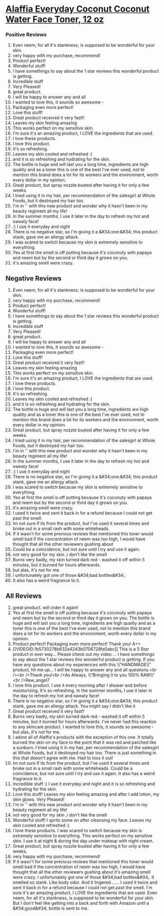 # [Alaffia Everyday Coconut Coconut Water Face Toner, 12 oz](https://products.checkmycream.com/products/Alaffia-Everyday-Coconut-Coconut-Water-Face-Toner-12-oz.html)

### Positive Reviews

<ol>
      <li>Even neem, for all it&#x27;s stankness, is supposed to be wonderful for your skin.</li>
      <li>very happy with my purchase, recommend!</li>
      <li>Product perfect!</li>
      <li>Wonderful stuff!</li>
      <li>I have somethings to say about the 1 star reviews this wonderful product is getting.</li>
      <li>Incredible stuff</li>
      <li>Very Pleased!</li>
      <li>great product.  </li>
      <li>I will be happy to answer any and all</li>
      <li>I wanted to love this, it sounds so awesome -</li>
      <li>Packaging even more perfect!</li>
      <li>Love this stuff!  </li>
      <li>Great product received it very fast!!</li>
      <li>Leaves my skin feeling amazing</li>
      <li>This works perfect on my sensitive skin.</li>
      <li>I&#x27;m sure it&#x27;s an amazing product, I LOVE the ingredients that are used.</li>
      <li>I love these products.</li>
      <li>I love this product.</li>
      <li>It&#x27;s so refreshing.</li>
      <li>Leaves my skin cooled and refreshed :)</li>
      <li>and it is so refreshing and hydrating for the skin.</li>
      <li>The bottle is huge and will last you a long time, ingredients are high quality and as a toner this is one of the best I&#x27;ve ever used, not to mention this brand does a lot for its workers and the environment, worth every dollar in my opinion.</li>
      <li>Great product, but spray nozzle busted after having it for only a few weeks.</li>
      <li>I tried using it in my hair, per recommendation of the salesgirl at Whole Foods, but it destroyed my hair too.</li>
      <li>I&#x27;m in &#x27;&#x27; with this new product and wonder why it hasn&#x27;t been in my beauty regiment all my life!</li>
      <li>In the summer months, I use it later in the day to refresh my hot and sweaty face!</li>
      <li>:) I use it everyday and night</li>
      <li>There is no negative star, so I&#x27;m giving it a &amp;#34;one:&amp;#34; this product stank, gave me an allergy attack.  </li>
      <li>I was scared to switch because my skin is extremely sensitive to everything.</li>
      <li>Yes at first the smell is off putting because it&#x27;s coconuty with papaya and neem but by the second or third day it grows on you.</li>
      <li>it&#x27;s amazing smell were crazy.</li>
</ol>


<h2>Negative Reviews</h2>
<ol>
<li> Even neem, for all it&#x27;s stankness, is supposed to be wonderful for your skin.</li>
<li> very happy with my purchase, recommend!</li>
<li> Product perfect!</li>
<li> Wonderful stuff!</li>
<li> I have somethings to say about the 1 star reviews this wonderful product is getting.</li>
<li> Incredible stuff</li>
<li> Very Pleased!</li>
<li> great product.  </li>
<li> I will be happy to answer any and all</li>
<li> I wanted to love this, it sounds so awesome -</li>
<li> Packaging even more perfect!</li>
<li> Love this stuff!  </li>
<li> Great product received it very fast!!</li>
<li> Leaves my skin feeling amazing</li>
<li> This works perfect on my sensitive skin.</li>
<li> I&#x27;m sure it&#x27;s an amazing product, I LOVE the ingredients that are used.</li>
<li> I love these products.</li>
<li> I love this product.</li>
<li> It&#x27;s so refreshing.</li>
<li> Leaves my skin cooled and refreshed :)</li>
<li> and it is so refreshing and hydrating for the skin.</li>
<li> The bottle is huge and will last you a long time, ingredients are high quality and as a toner this is one of the best I&#x27;ve ever used, not to mention this brand does a lot for its workers and the environment, worth every dollar in my opinion.</li>
<li> Great product, but spray nozzle busted after having it for only a few weeks.</li>
<li> I tried using it in my hair, per recommendation of the salesgirl at Whole Foods, but it destroyed my hair too.</li>
<li> I&#x27;m in &#x27;&#x27; with this new product and wonder why it hasn&#x27;t been in my beauty regiment all my life!</li>
<li> In the summer months, I use it later in the day to refresh my hot and sweaty face!</li>
<li> :) I use it everyday and night</li>
<li> There is no negative star, so I&#x27;m giving it a &amp;#34;one:&amp;#34; this product stank, gave me an allergy attack.  </li>
<li> I was scared to switch because my skin is extremely sensitive to everything.</li>
<li> Yes at first the smell is off putting because it&#x27;s coconuty with papaya and neem but by the second or third day it grows on you.</li>
<li> it&#x27;s amazing smell were crazy.</li>
<li> I used it twice and sent it back in for a refund because I could not get past the smell.</li>
<li> Im not sure if its from the product, but I&#x27;ve used it several times and broke out in a small rash with some whiteheads.  </li>
<li> If it wasn&#x27;t for some previous reviews that mentioned this toner would smell bad if the concentration of neem was too high, I would have thought that all the other reviewers gushing about</li>
<li> Could be a coincidence, but not sure until I try and use it again.  </li>
<li> not very good for my skin ,i don&#x27;t like the smell</li>
<li> Burns very badly, my skin turned dark red - washed it off within 5 minutes, but it burned for hours afterwards.</li>
<li> but alas, it&#x27;s not for me.</li>
<li> I unfortunately got one of those &amp;#34;bad bottles&amp;#34;.</li>
<li> It also has a weird fragrance to it.</li>
</ol>

<h2>All Reviews</h2>

<ol>
    <li> great product.  will order it again!</li>
    <li> Yes at first the smell is off putting because it&#x27;s coconuty with papaya and neem but by the second or third day it grows on you. The bottle is huge and will last you a long time, ingredients are high quality and as a toner this is one of the best I&#x27;ve ever used, not to mention this brand does a lot for its workers and the environment, worth every dollar in my opinion.</li>
    <li> Product perfect! Packaging even more perfect! Thank you! A++</li>
    <li> [[VIDEOID:1b5730278b632a4243b0706728fa0abc]] This is a 5 Star product in ever way... Please check out my video ... I have somethings to say about the 1 star reviews this wonderful product is getting. If you have any questions about my experiences with this \\&quot;HANDMADE\\&quot; product, hit me up... I will be happy to answer any and all questions.&lt;br /&gt;&lt;br /&gt;Thank you!&lt;br /&gt;As Always, \\&quot;Bringing it to you 100% RAW\\&quot;&lt;br /&gt;Raw_angel7</li>
    <li> I love this product. I use it every morning after I shower and before moisturizing. It&#x27;s so refreshing. In the summer months, I use it later in the day to refresh my hot and sweaty face!</li>
    <li> There is no negative star, so I&#x27;m giving it a &amp;#34;one:&amp;#34; this product stank, gave me an allergy attack.  You might say I didn&#x27;t like it</li>
    <li> Great product received it very fast!!</li>
    <li> Burns very badly, my skin turned dark red - washed it off within 5 minutes, but it burned for hours afterwards. I&#x27;ve never had this reaction to any skincare product. I wanted to love this, it sounds so awesome - but alas, it&#x27;s not for me.</li>
    <li> I adore all of Alaffia&#x27;s products with the exception of this one. It totally burned the skin on my face to the point that it was red and parched like a sunburn. I tried using it in my hair, per recommendation of the salesgirl at Whole Foods, but it destroyed my hair too. There is just something in this that doesn&#x27;t agree with me. Had to toss it out!</li>
    <li> Im not sure if its from the product, but I&#x27;ve used it several times and broke out in a small rash with some whiteheads.  Could be a coincidence, but not sure until I try and use it again.  It also has a weird fragrance to it.</li>
    <li> Incredible stuff :) I use it everyday and night and it is so refreshing and hydrating for the skin.</li>
    <li> Love this stuff!  Leaves my skin feeling amazing and after I add lotion, my skin glows.  Very Pleased!</li>
    <li> I&#x27;m in &#x27;&#x27; with this new product and wonder why it hasn&#x27;t been in my beauty regiment all my life!</li>
    <li> not very good for my skin ,i don&#x27;t like the smell</li>
    <li> Wonderful stuff! I spritz some on after cleansing my face. Leaves my skin cooled and refreshed :)</li>
    <li> I love these products. I was scared to switch because my skin is extremely sensitive to everything. This works perfect on my sensitive skin. I use it at night &amp; during the day under makeup with night cream.</li>
    <li> Great product, but spray nozzle busted after having it for only a few weeks.</li>
    <li> very happy with my purchase, recommend!</li>
    <li> If it wasn&#x27;t for some previous reviews that mentioned this toner would smell bad if the concentration of neem was too high, I would have thought that all the other reviewers gushing about it&#x27;s amazing smell were crazy. I unfortunately got one of those &amp;#34;bad bottles&amp;#34;. It smelled so stank. Like body odor. And it lingered....... I used it twice and sent it back in for a refund because I could not get past the smell. I&#x27;m sure it&#x27;s an amazing product, I LOVE the ingredients that are used. Even neem, for all it&#x27;s stankness, is supposed to be wonderful for your skin. But I don&#x27;t feel like getting into a back and forth with Amazon until a &amp;#34;good&amp;#34; bottle is sent to me.</li>
</ol>




